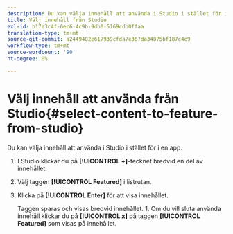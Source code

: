 ```yaml
---
description: Du kan välja innehåll att använda i Studio i stället för i en app.
title: Välj innehåll från Studio
exl-id: b17e3c4f-6ec6-4c9b-9db0-5169cdb0ffaa
translation-type: tm+mt
source-git-commit: a2449482e617939cfda7e367da34875bf187c4c9
workflow-type: tm+mt
source-wordcount: '90'
ht-degree: 0%

---
```


# Välj innehåll att använda från Studio{#select-content-to-feature-from-studio}

Du kan välja innehåll att använda i Studio i stället för i en app.

1. I Studio klickar du på **[!UICONTROL +]**-tecknet bredvid en del av innehållet.
1. Välj taggen **[!UICONTROL Featured]** i listrutan.
1. Klicka på **[!UICONTROL Enter]** för att visa innehållet.

   Taggen sparas och visas bredvid innehållet. 1. Om du vill sluta använda innehåll klickar du på **[!UICONTROL x]** på taggen **[!UICONTROL Featured]** som visas på innehållet.
